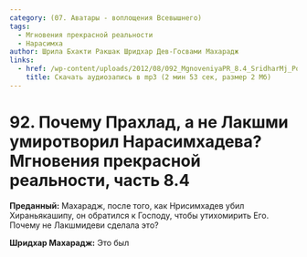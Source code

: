 ```yaml
---
category: (07. Аватары - воплощения Всевышнего)
tags:
  - Мгновения прекрасной реальности
  - Нарасимха
author: Шрила Бхакти Ракшак Шридхар Дев-Госвами Махарадж
links:
  - href: /wp-content/uploads/2012/08/092_MgnoveniyaPR_8.4_SridharMj_Pochemu_Prahlad_a_ne_Lakshmi_umirotvoril_Narasimhadeva.mp3
    title: Скачать аудиозапись в mp3 (2 мин 53 сек, размер 2 Мб)
---
```


# 92. Почему Прахлад, а не Лакшми умиротворил Нарасимхадева? Мгновения прекрасной реальности, часть 8.4

**Преданный:** Махарадж, после того, как Нрисимхадев убил Хираньякашипу, он обратился к Господу, чтобы утихомирить Его. Почему не Лакшмидеви сделала это?

**Шридхар Махарадж:** Это был

